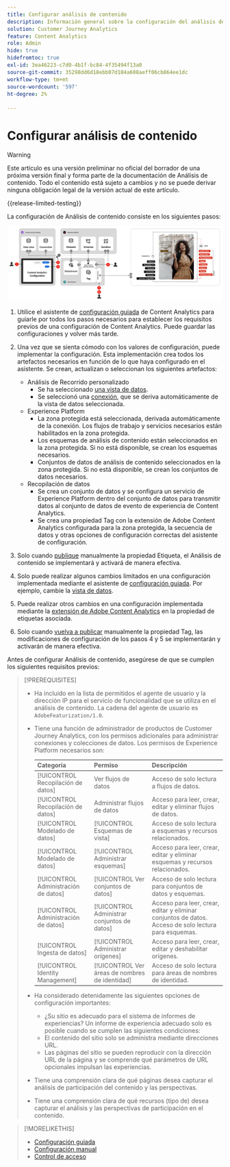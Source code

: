 ```yaml
---
title: Configurar análisis de contenido
description: Información general sobre la configuración del análisis de contenido
solution: Customer Journey Analytics
feature: Content Analytics
role: Admin
hide: true
hidefromtoc: true
exl-id: 3ea46223-c7d0-4b1f-bc84-4f35494f13a0
source-git-commit: 35298dd6d18ebb07d104a608aeff06cb864ee1dc
workflow-type: tm+mt
source-wordcount: '597'
ht-degree: 2%

---
```


# Configurar análisis de contenido

>[!WARNING]
>
>Este artículo es una versión preliminar no oficial del borrador de una próxima versión final y forma parte de la documentación de Análisis de contenido. Todo el contenido está sujeto a cambios y no se puede derivar ninguna obligación legal de la versión actual de este artículo.
>

{{release-limited-testing}}

La configuración de Análisis de contenido consiste en los siguientes pasos:

![Configuración de análisis de contenido](../assets/aca-configuration.svg)

1. Utilice el asistente de [configuración guiada](guided.md) de Content Analytics para guiarle por todos los pasos necesarios para establecer los requisitos previos de una configuración de Content Analytics. Puede guardar las configuraciones y volver más tarde.
1. Una vez que se sienta cómodo con los valores de configuración, puede implementar la configuración. Esta implementación crea todos los artefactos necesarios en función de lo que haya configurado en el asistente. Se crean, actualizan o seleccionan los siguientes artefactos:
   * Análisis de Recorrido personalizado
      * Se ha seleccionado [una vista de datos](/help/data-views/data-views.md).
      * Se seleccionó una [conexión](/help/connections/overview.md), que se deriva automáticamente de la vista de datos seleccionada.
   * Experience Platform
      * La zona protegida está seleccionada, derivada automáticamente de la conexión. Los flujos de trabajo y servicios necesarios están habilitados en la zona protegida.
      * Los esquemas de análisis de contenido están seleccionados en la zona protegida. Si no está disponible, se crean los esquemas necesarios.
      * Conjuntos de datos de análisis de contenido seleccionados en la zona protegida. Si no está disponible, se crean los conjuntos de datos necesarios.
   * Recopilación de datos
      * Se crea un conjunto de datos y se configura un servicio de Experience Platform dentro del conjunto de datos para transmitir datos al conjunto de datos de evento de experiencia de Content Analytics.
      * Se crea una propiedad Tag con la extensión de Adobe Content Analytics configurada para la zona protegida, la secuencia de datos y otras opciones de configuración correctas del asistente de configuración.
1. Solo cuando [publique](manual.md) manualmente la propiedad Etiqueta, el Análisis de contenido se implementará y activará de manera efectiva.

1. Solo puede realizar algunos cambios limitados en una configuración implementada mediante el asistente de [configuración guiada](guided.md). Por ejemplo, cambie la [vista de datos](/help/data-views/data-views.md).
1. Puede realizar otros cambios en una configuración implementada mediante la [extensión de Adobe Content Analytics](https://experienceleague.adobe.com/en/docs/experience-platform/tags/extensions/client/content-analytics/overview) en la propiedad de etiquetas asociada.
1. Solo cuando [vuelva a publicar](manual.md) manualmente la propiedad Tag, las modificaciones de configuración de los pasos 4 y 5 se implementarán y activarán de manera efectiva.


Antes de configurar Análisis de contenido, asegúrese de que se cumplen los siguientes requisitos previos:


>[!PREREQUISITES]
>
>* Ha incluido en la lista de permitidos el agente de usuario y la dirección IP para el servicio de funcionalidad que se utiliza en el análisis de contenido. La cadena del agente de usuario es `AdobeFeaturization/1.0`.
>* Tiene una función de administrador de productos de Customer Journey Analytics, con los permisos adicionales para administrar conexiones y colecciones de datos. Los permisos de Experience Platform necesarios son:
>  
>   | Categoría | Permiso | Descripción |
>   |---|---|---|
>   | [!UICONTROL Recopilación de datos] | Ver flujos de datos | Acceso de solo lectura a flujos de datos. |
>   | [!UICONTROL Recopilación de datos] | Administrar flujos de datos | Acceso para leer, crear, editar y eliminar flujos de datos. |
>   | [!UICONTROL Modelado de datos] | [!UICONTROL Esquemas de vista] | Acceso de solo lectura a esquemas y recursos relacionados. |
>   | [!UICONTROL Modelado de datos] | [!UICONTROL Administrar esquemas] | Acceso para leer, crear, editar y eliminar esquemas y recursos relacionados. |
>   | [!UICONTROL Administración de datos] | [!UICONTROL Ver conjuntos de datos] | Acceso de solo lectura para conjuntos de datos y esquemas. |
>   | [!UICONTROL Administración de datos] | [!UICONTROL Administrar conjuntos de datos] | Acceso para leer, crear, editar y eliminar conjuntos de datos. Acceso de solo lectura para esquemas. |
>   | [!UICONTROL Ingesta de datos] | [!UICONTROL Administrar orígenes] | Acceso para leer, crear, editar y deshabilitar orígenes. |
>   | [!UICONTROL Identity Management] | [!UICONTROL Ver áreas de nombres de identidad] | Acceso de solo lectura para áreas de nombres de identidad. |
>
>* Ha considerado detenidamente las siguientes opciones de configuración importantes:
>
>   * ¿Su sitio es adecuado para el sistema de informes de experiencias? Un informe de experiencia adecuado solo es posible cuando se cumplen las siguientes condiciones:
>   * El contenido del sitio solo se administra mediante direcciones URL.
>   * Las páginas del sitio se pueden reproducir con la dirección URL de la página y se comprende qué parámetros de URL opcionales impulsan las experiencias.
>* Tiene una comprensión clara de qué páginas desea capturar el análisis de participación del contenido y las perspectivas.
>* Tiene una comprensión clara de qué recursos (tipo de) desea capturar el análisis y las perspectivas de participación en el contenido.
>


>[!MORELIKETHIS]
>
>* [Configuración guiada](guided.md)
>* [Configuración manual](manual.md)
>* [Control de acceso](/help/technotes/access-control.md)
>


